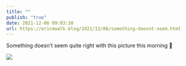 ```yaml
---
title: ""
publish: "true"
date: 2021-12-06 09:03:10
url: https://ericmwalk.blog/2021/12/06/something-doesnt-seem.html
---
```


Something doesn’t seem quite right with this picture this morning 🤔


![](https://ericmwalk.blog/uploads/2021/519ed519d5.jpg)